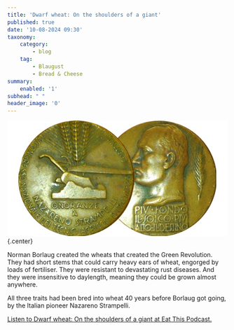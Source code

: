 ```yaml
---
title: 'Dwarf wheat: On the shoulders of a giant'
published: true
date: '10-08-2024 09:30'
taxonomy:
    category:
        - blog
    tag:
        - Blaugust
        - Bread & Cheese
summary:
    enabled: '1'
subhead: " "
header_image: '0'
---
```


![1933 medal to commemorate Nazareno Strampelli. One side shows a plough and ears of wheat, the other a profile of Mussolini and an ear of wheat with the motto Più fondo il solco, più alto il destino; The deeper the furrow, the higher the destiny.](odb-10-image.jpg){.center}

Norman Borlaug created the wheats that created the Green Revolution. They had short stems that could carry heavy ears of wheat, engorged by loads of fertiliser. They were resistant to devastating rust diseases. And they were insensitive to daylength, meaning they could be grown almost anywhere.

All three traits had been bred into wheat 40 years before Borlaug got going, by the Italian pioneer Nazareno Strampelli.

<a href="https://www.eatthispodcast.com/our-daily-bread-10/" rel=canonical>Listen to Dwarf wheat: On the shoulders of a giant at Eat This Podcast.</a>